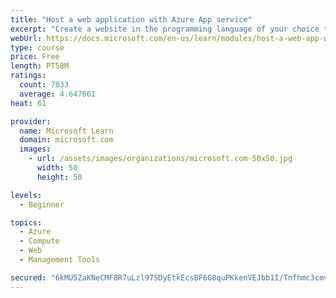 ```yaml
---
title: "Host a web application with Azure App service"
excerpt: "Create a website in the programming language of your choice through the hosted web app platform in Azure App Service."
webUrl: https://docs.microsoft.com/en-us/learn/modules/host-a-web-app-with-azure-app-service/
type: course
price: Free
length: PT58M
ratings:
  count: 7033
  average: 4.647661
heat: 61

provider:
  name: Microsoft Learn
  domain: microsoft.com
  images:
    - url: /assets/images/organizations/microsoft.com-50x50.jpg
      width: 50
      height: 50

levels:
  - Beginner

topics:
  - Azure
  - Compute
  - Web
  - Management Tools

secured: "6kMU5ZaKNeCMF8R7uLzl97SDyEtkEcsBF6G8quPKkenVEJbb1I/Tnfhmc3cmv3MdHGrFtJCJpRsYKfhS63WAtvZ4TeGazl92dZxzeM2ypkEIfgIt19KjJlGP4XKHZNO24YckaHpLVOkq23iNcj0tEv5sj/1K7TOxKLo0GNEZdfKHInbud5huX45hdmsxzfuoZcYPsRjEcPvDiuEukm5910extrBZL7ecskZO+LKMi+tYTapgZRqImnSrbFrXNnAj4up4iWYpUhxxZyMxwZnn9uWrJYtgitTIL3S/Ps6ToWyND3LwX5y854j8DvGkaMeKgHh3zneokIq+9T2osQRm/faw61+6IyJ37+yjDpjEubJp4rVljbjDf56GIyGfejrWejeYm8BJoKmw4JTRjdlHE/F8prwUga8E6to2OmUO474=;62x1/5AvZvVKSzRGEyEFog=="
---
```


